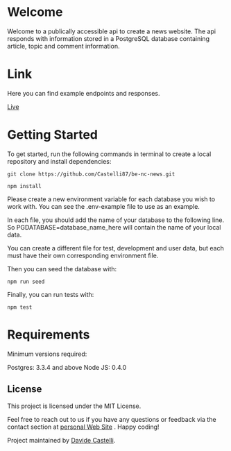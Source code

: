 # Welcome

Welcome to a publically accessible api to create a news website. The api responds with information stored in a PostgreSQL database containing article, topic and comment information.

# Link
Here you can find example endpoints and responses.

[Live](https://nc-news-iila.onrender.com/api)



# Getting Started

To get started, run the following commands in terminal to create a local repository and install dependencies:

```console
git clone https://github.com/Castelli87/be-nc-news.git

npm install
```

Please create a new environment variable for each database you wish to work with. You can see the .env-example file to use as an example.

In each file, you should add the name of your database to the following line. So  PGDATABASE=database_name_here will contain the name of your local data.

You can create a different file for test, development and user data, but each must have their own corresponding environment file.

Then you can seed the database with:

```console
npm run seed
```


Finally, you can run tests with:
```console
npm test
```

# Requirements

Minimum versions required: 

 Postgres: 3.3.4 and above
 Node JS: 0.4.0

## License

This project is licensed under the MIT License.

Feel free to reach out to us if you have any questions or feedback via the contact section at [personal Web Site](https://davidecastelli.netlify.app)
. Happy coding!

Project maintained by [Davide Castelli](https://github.com/Castelli87).